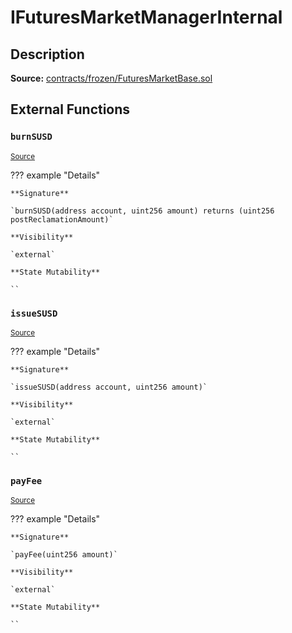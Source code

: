 # IFuturesMarketManagerInternal

## Description

**Source:** [contracts/frozen/FuturesMarketBase.sol](https://github.com/Synthetixio/synthetix/tree/v2.90.1/contracts/frozen/FuturesMarketBase.sol)

## External Functions

### `burnSUSD`

<sub>[Source](https://github.com/Synthetixio/synthetix/tree/v2.90.1/contracts/frozen/FuturesMarketBase.sol#L75)</sub>

??? example "Details"

    **Signature**

    `burnSUSD(address account, uint256 amount) returns (uint256 postReclamationAmount)`

    **Visibility**

    `external`

    **State Mutability**

    ``

### `issueSUSD`

<sub>[Source](https://github.com/Synthetixio/synthetix/tree/v2.90.1/contracts/frozen/FuturesMarketBase.sol#L73)</sub>

??? example "Details"

    **Signature**

    `issueSUSD(address account, uint256 amount)`

    **Visibility**

    `external`

    **State Mutability**

    ``

### `payFee`

<sub>[Source](https://github.com/Synthetixio/synthetix/tree/v2.90.1/contracts/frozen/FuturesMarketBase.sol#L77)</sub>

??? example "Details"

    **Signature**

    `payFee(uint256 amount)`

    **Visibility**

    `external`

    **State Mutability**

    ``
